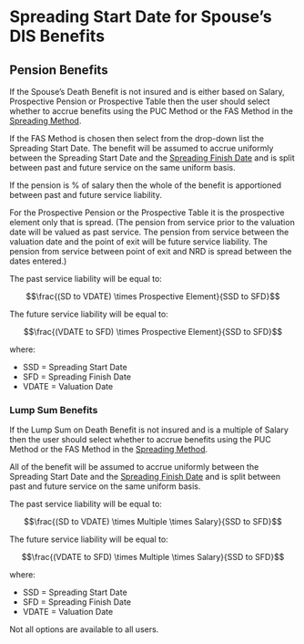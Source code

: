 # Spreading Start Date for Spouse’s DIS Benefits

## Pension Benefits

If the Spouse’s Death Benefit is not insured and is either based on
Salary, Prospective Pension or Prospective Table then the user should
select whether to accrue benefits using the PUC Method or the FAS Method
in the [Spreading Method](actives_basis+stype.md).

If the FAS Method is chosen then select from the drop-down list the
Spreading Start Date. The benefit will be assumed to accrue uniformly
between the Spreading Start Date and the [Spreading Finish
Date](actives_basis+sfd.md) and is split between past and future
service on the same uniform basis.

If the pension is % of salary then the whole of the benefit is
apportioned between past and future service liability.

For the Prospective Pension or the Prospective Table it is the
prospective element only that is spread. (The pension from service prior
to the valuation date will be valued as past service. The pension from
service between the valuation date and the point of exit will be future
service liability. The pension from service between point of exit and
NRD is spread between the dates entered.)

The past service liability will be equal to:

$$\frac{(SD to VDATE) \times Prospective Element}{SSD to SFD}$$

<!-- 
<table>
<tbody>
<tr class="odd">
<td></td>
<td>SD to VDATE</td>
<td>x Prospective Element</td>
</tr>
<tr class="even">
<td></td>
<td>SSD to SFD</td>
<td></td>
</tr>
</tbody>
</table>
 -->
The future service liability will be equal to:

$$\frac{(VDATE to SFD) \times Prospective Element}{SSD to SFD}$$

<!-- 
<table>
<tbody>
<tr class="odd">
<td></td>
<td>VDATE to SFD</td>
<td>x Prospective Element</td>
</tr>
<tr class="even">
<td></td>
<td>SSD to SFD</td>
<td></td>
</tr>
</tbody>
</table>
 -->
where:

-   SSD = Spreading Start Date  
-   SFD = Spreading Finish Date  
-   VDATE = Valuation Date


### Lump Sum Benefits

If the Lump Sum on Death Benefit is not insured and is a multiple of
Salary then the user should select whether to accrue benefits using the
PUC Method or the FAS Method in the [Spreading
Method](actives_basis+stype.md).

All of the benefit will be assumed to accrue uniformly between the
Spreading Start Date and the [Spreading Finish
Date](actives_basis+sfd.md) and is split between past and future
service on the same uniform basis.

The past service liability will be equal to:

$$\frac{(SD to VDATE) \times Multiple \times Salary}{SSD to SFD}$$

<!-- 
<table>
<tbody>
<tr class="odd">
<td></td>
<td>SD to VDATE</td>
<td>x Multiple &times; Salary</td>
</tr>
<tr class="even">
<td></td>
<td>SSD to SFD</td>
<td></td>
</tr>
</tbody>
</table>
 -->
The future service liability will be equal to:

$$\frac{(VDATE to SFD) \times Multiple \times Salary}{SSD to SFD}$$

<!-- 
<table>
<tbody>
<tr class="odd">
<td></td>
<td>VDATE to SFD</td>
<td>x Multiple &times; Salary</td>
</tr>
<tr class="even">
<td></td>
<td>SSD to SFD</td>
<td></td>
</tr>
</tbody>
</table>
 -->
where:

-   SSD = Spreading Start Date  
-   SFD = Spreading Finish Date  
-   VDATE = Valuation Date

Not all options are available to all users.
